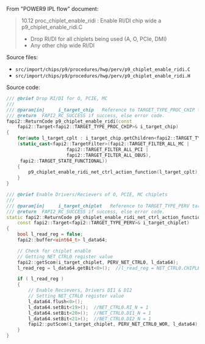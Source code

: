 From "POWER9 IPL flow" document:

> 10.12  proc_chiplet_enable_ridi	: Enable RI/DI chip wide
> a p9_chiplet_enable_ridi.C
>  * Drop RI/DI for all chiplets being used (A, O, PCIe, DMI)
>  * Any other chip wide RI/DI

Source files:

- `src/import/chips/p9/procedures/hwp/perv/p9_chiplet_enable_ridi.C`
- `src/import/chips/p9/procedures/hwp/perv/p9_chiplet_enable_ridi.H`

Source code:

```cpp
/// @brief Drop RI/DI for O, PCIE, MC
///
/// @param[in]     i_target_chip   Reference to TARGET_TYPE_PROC_CHIP target
/// @return  FAPI2_RC_SUCCESS if success, else error code.
fapi2::ReturnCode p9_chiplet_enable_ridi(const
	fapi2::Target<fapi2::TARGET_TYPE_PROC_CHIP>& i_target_chip)
{
	for(auto l_target_cplt : i_target_chip.getChildren<fapi2::TARGET_TYPE_PERV>
	(static_cast<fapi2::TargetFilter>(fapi2::TARGET_FILTER_ALL_MC |
					  fapi2::TARGET_FILTER_ALL_PCI |
					  fapi2::TARGET_FILTER_ALL_OBUS),
	 fapi2::TARGET_STATE_FUNCTIONAL))
	{
		p9_chiplet_enable_ridi_net_ctrl_action_function(l_target_cplt);
	}
}

/// @brief Enable Drivers/Recievers of O, PCIE, MC chiplets
///
/// @param[in]	   i_target_chiplet   Reference to TARGET_TYPE_PERV target
/// @return  FAPI2_RC_SUCCESS if success, else error code.
static fapi2::ReturnCode p9_chiplet_enable_ridi_net_ctrl_action_function(
	const fapi2::Target<fapi2::TARGET_TYPE_PERV>& i_target_chiplet)
{
	bool l_read_reg = false;
	fapi2::buffer<uint64_t> l_data64;

	// Check for chiplet enable
	// Getting NET_CTRL0 register value
	fapi2::getScom(i_target_chiplet, PERV_NET_CTRL0, l_data64);
	l_read_reg = l_data64.getBit<0>();	//l_read_reg = NET_CTRL0.CHIPLET_ENABLE

	if ( l_read_reg )
	{
		// Enable Recievers, Drivers DI1 & DI2
		// Setting NET_CTRL0 register value
		l_data64.flush<0>();
		l_data64.setBit<19>();	//NET_CTRL0.RI_N = 1
		l_data64.setBit<20>();	//NET_CTRL0.DI1_N = 1
		l_data64.setBit<21>();	//NET_CTRL0.DI2_N = 1
		fapi2::putScom(i_target_chiplet, PERV_NET_CTRL0_WOR, l_data64);
	}
}
```
